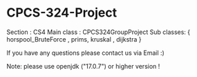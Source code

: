 ﻿# CPCS-324-Project

Section : CS4
Main class : CPCS324GroupProject
Sub classes: { horspool_BruteForce , prims, kruskal , dijkstra }

If you have any questions please contact us via Email :)

Note: please use openjdk ("17.0.7") or higher version !